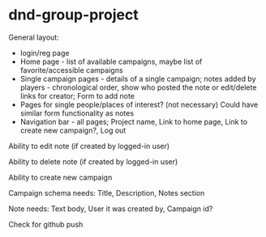 # dnd-group-project

General layout:
- login/reg page
- Home page - list of available campaigns, maybe list of favorite/accessible campaigns
- Single campaign pages - details of a single campaign;
  notes added by players - chronological order, show who posted the note or edit/delete links for creator;
  Form to add note
- Pages for single people/places of interest? (not necessary)
  Could have similar form functionality as notes
- Navigation bar - all pages;
  Project name,
  Link to home page,
  Link to create new campaign?,
  Log out
  
Ability to edit note (if created by logged-in user)

Ability to delete note (if created by logged-in user)

Ability to create new campaign


Campaign schema needs:
Title,
Description,
Notes section

Note needs:
Text body,
User it was created by,
Campaign id?



Check for github push